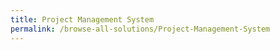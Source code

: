 ```yaml
---
title: Project Management System
permalink: /browse-all-solutions/Project-Management-System
---
```


